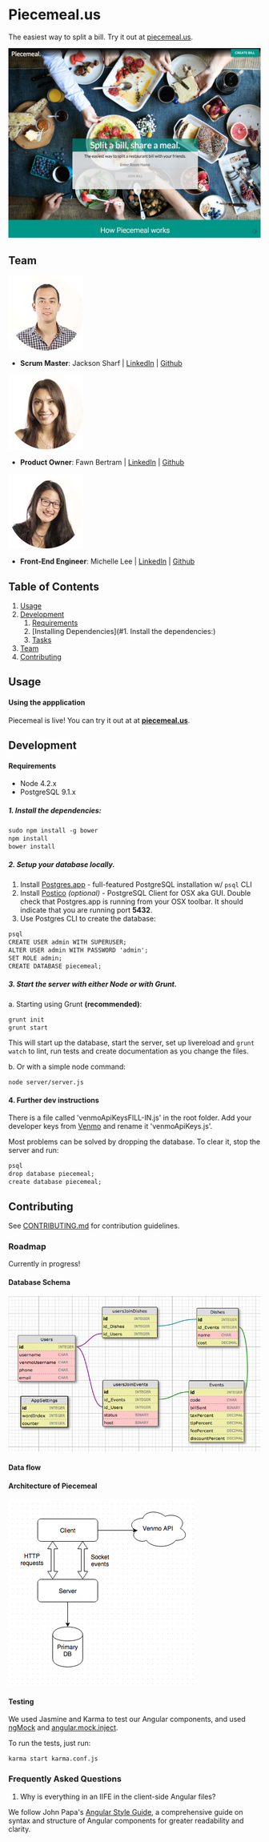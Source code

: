 # Piecemeal.us

The easiest way to split a bill. Try it out at [piecemeal.us](http://www.piecemeal.us/).

![front-page](readme/fullpage.png)

## Team

![jackson](readme/jackson.jpg)

  - __Scrum Master__: Jackson Sharf   |  [LinkedIn](https://www.linkedin.com/in/jacksonsharf)  |  [Github](https://github.com/5harf)

![fawn](readme/fawn.jpg)

  - __Product Owner__: Fawn Bertram  |  [LinkedIn](https://www.linkedin.com/in/fawnbertram)  |  [Github](https://github.com/Faline10)

![michelle](readme/michelle.jpg)

  - __Front-End Engineer__: Michelle Lee  |  [LinkedIn](https://www.linkedin.com/in/michellemhlee)  |  [Github](https://github.com/mi-lee)

## Table of Contents

1. [Usage](#Usage)
1. [Development](#development)
    1. [Requirements](#requirements)
    1. [Installing Dependencies](#1. Install the dependencies:)
    1. [Tasks](#tasks)
1. [Team](#team)
1. [Contributing](#contributing)

## Usage


#### Using the appplication

Piecemeal is live! You can try it out at at **[piecemeal.us](http://www.piecemeal.us/)**.



## Development

#### Requirements

- Node 4.2.x
- PostgreSQL 9.1.x

##### 1. Install the dependencies:

```
sudo npm install -g bower
npm install
bower install
```

##### 2. Setup your database locally.
1. Install [Postgres.app](http://postgresapp.com/) - full-featured PostgreSQL installation w/ `psql` CLI
2. Install [Postico](https://eggerapps.at/postico/) *_(optional)_* - PostgreSQL Client for OSX aka GUI. Double check that Postgres.app is running from your OSX toolbar. It should indicate that you are running port **5432**.
3. Use Postgres CLI to create the database:

```
psql
CREATE USER admin WITH SUPERUSER;
ALTER USER admin WITH PASSWORD 'admin';
SET ROLE admin;
CREATE DATABASE piecemeal;
```


##### 3. Start the server with either Node or with Grunt.

a. Starting using Grunt **(recommended)**:
```
grunt init
grunt start
```

This will start up the database, start the server, set up livereload and `grunt watch` to lint, run tests and create documentation as you change the files.

b. Or with a simple node command:

```
node server/server.js
```

#### 4. Further dev instructions

There is a file called 'venmoApiKeysFILL-IN.js' in the root folder. Add your developer keys from [Venmo](https://developer.venmo.com/) and rename it 'venmoApiKeys.js'.

Most problems can be solved by dropping the database. To clear it, stop the server and run:

```
psql
drop database piecemeal;
create database piecemeal;
```



## Contributing

See [CONTRIBUTING.md](CONTRIBUTING.md) for contribution guidelines.


### Roadmap

Currently in progress!

#### Database Schema

![dbschema](readme/dbschema.png)


#### Data flow

#### Architecture of Piecemeal
![architecture-diagram](readme/architecture-diagram.png)


#### Testing

We used Jasmine and Karma to test our Angular components, and used [ngMock](https://docs.angularjs.org/api/ngMock) and [angular.mock.inject](https://docs.angularjs.org/api/ngMock/function/angular.mock.inject).

To run the tests, just run:

```
karma start karma.conf.js
```


### Frequently Asked Questions


1. Why is everything in an IIFE in the client-side Angular files?

We follow John Papa's [Angular Style Guide](https://github.com/johnpapa/angular-styleguide), a comprehensive guide on syntax and structure of Angular components for greater readability and clarity.


